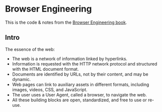 # Browser Engineering

This is the code & notes from the [Browser Engineering book](https://browser.engineering).

## Intro

The essence of the web:

- The web is a network of information linked by hyperlinks.
- Information is requested with the HTTP network protocol and structured with the HTML document format.
- Documents are identified by URLs, not by their content, and may be dynamic.
- Web pages can link to auxiliary assets in different formats, including images, videos, CSS, and JavaScript.
- The user uses a User Agent, called a browser, to navigate the web.
- All these building blocks are open, standardized, and free to use or re-use.
